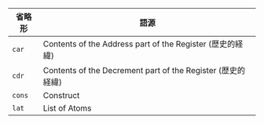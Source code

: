 省略形 | 語源
-- | --
`car` | Contents of the Address part of the Register (歴史的経緯)
`cdr` | Contents of the Decrement part of the Register (歴史的経緯)
`cons` | Construct
`lat` | List of Atoms
